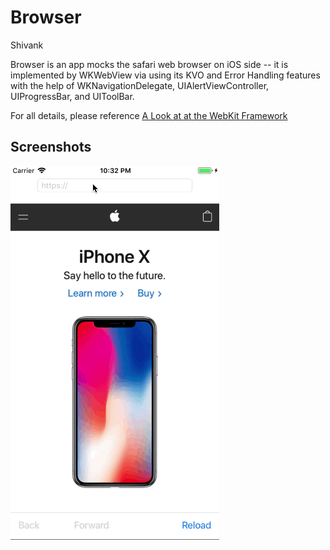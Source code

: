 Browser
==========
Shivank

Browser is an app mocks the safari web browser on iOS side -- it is implemented by WKWebView via using its KVO and Error Handling features with the help of WKNavigationDelegate, UIAlertViewController, UIProgressBar, and UIToolBar.

For all details, please reference [A Look at at the WebKit Framework](https://www.appcoda.com/tag/wkwebview/)

## Screenshots
![Browser](./Browser.gif)
